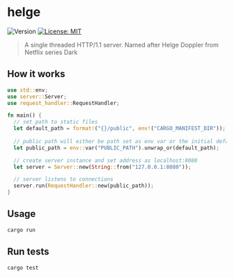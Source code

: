 # helge
<p>
  <img alt="Version" src="https://img.shields.io/badge/version-0.0.0-blue.svg?cacheSeconds=2592000" />
  <a href="LICENSE" target="_blank">
    <img alt="License: MIT" src="https://img.shields.io/badge/License-MIT-yellow.svg" />
  </a>
</p>

> A single threaded HTTP/1.1  server. Named after Helge Doppler from Netflix series Dark

## How it works
```rs
use std::env;
use server::Server;
use request_handler::RequestHandler;

fn main() {
  // set path to static files
  let default_path = format!("{}/public", env!("CARGO_MANIFEST_DIR"));
  
  // public path will either be path set as env var or the initial default path
  let public_path = env::var("PUBLIC_PATH").unwrap_or(default_path);

  // create server instance and set address as localhost:8080
  let server = Server::new(String::from("127.0.0.1:8080"));

  // server listens to connections
  server.run(RequestHandler::new(public_path));
}
```

## Usage

```sh
cargo run
```

## Run tests

```sh
cargo test
```